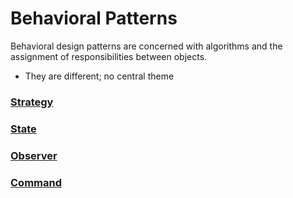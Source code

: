 # Behavioral Patterns

Behavioral design patterns are concerned with algorithms and the assignment of responsibilities between objects.

- They are different; no central theme

### [ Strategy](https://github.com/tajpouria/GOF-design-pattenrs/tree/master/Patternts/Behavioral_Patterns/Strategy)

### [ State ](https://github.com/tajpouria/GOF-design-pattenrs/tree/master/Patternts/Behavioral_Patterns/State)

### [ Observer ](https://github.com/tajpouria/GOF-design-pattenrs/tree/master/Patternts/Behavioral_Patterns/Observer)

### [Command](https://github.com/tajpouria/GOF-design-pattenrs/tree/master/Patternts/Behavioral_Patterns/Command)
